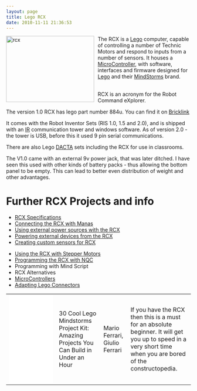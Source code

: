 ```yaml
---
layout: page
title: Lego RCX
date: 2010-11-11 21:36:53
---
```

<div style=" float: left;"><a href="http://www.flickr.com/photos/27878484@N00/32736259/" title="rcx by Marco Cioffi, on Flickr"><img alt="rcx" class="img-responsive" height="180" src="http://farm1.static.flickr.com/23/32736259_93a8d9f2a7_m.jpg" style="margin-right: 10px" width="240"/></a></div>The RCX is a <a class="wiki" href="/wiki/lego.html" title="The best known construction toy">Lego</a> computer, capable of controlling a number of Technic Motors and respond to inputs from a number of sensors. It houses a <a a="" brain="" class="wiki" for="" href="/wiki/microcontroller.html" robot="" title="A programmable digital controller (or ">MicroController</a>, with software, interfaces and firmware designed for <a class="wiki" href="/wiki/lego.html" title="The best known construction toy">Lego</a> and their <a class="wiki" href="/wiki/mindstorms.html" title="A Robotic construction toy system from Lego">MindStorms</a> brand.
<p>
<br/>RCX is an acronym for the Robot Command eXplorer.
</p>
<p>The version 1.0 RCX has lego part number 884u.  You can find it on <a href="http://www.bricklink.com/catalogItem.asp?P=884u" rel="external" target="_blank">Bricklink</a>
</p>
<p>It comes with the Robot Inventor Sets (RIS 1.0, 1.5 and 2.0), and is shipped with an <a class="wiki" href="/wiki/ir.html" title="Acronym for Infra Red">IR</a> communication tower and windows software.  As of version 2.0 - the tower is USB, before this it used 9 pin serial communications.
</p>
<p>There are also Lego <a class="wiki" href="/wiki/dacta.html" title="DACTA">DACTA</a> sets including the RCX for use in classrooms.
</p>
<p>The V1.0 came with an external 9v power jack, that was later ditched.  I have seen this used with other kinds of battery packs - thus allowing the bottom panel to be empty.  This can lead to better even distribution of weight and other advantages.
</p>
<h1 id="Further_RCX_Projects_and_info">Further RCX Projects and info</h1>
<ul><li> <a class="wiki" href="/wiki/rcx_specifications.html" title="RCX Specifications">RCX Specifications</a>
</li><li> <a class="wiki" href="/wiki/lego_manas.html" title="Remote control Lego robot-like kits">Connecting the RCX with Manas</a>
</li><li> <a class="wiki" href="/wiki/using_external_power_sources_with_the_rcx.html" title="RCX power input interfacing">Using external power sources with the RCX</a>
</li><li> <a class="wiki" href="/wiki/powering_external_devices_from_the_rcx.html" title="Powering External Devices From The RCX">Powering external devices from the RCX</a>
</li><li> <a class="wiki" href="{% post_url 2004-11-14-creating-custom-sensors-for-the-rcx %}" title="Creating Custom Sensors For RCX">Creating custom sensors for RCX</a>
</li></ul><p>
</p>
<ul><li> <a class="wiki" href="/wiki/using_the_rcx_with_stepper_motors.html" title="Using The RCX With Stepper Motors">Using the RCX with Stepper Motors</a>
</li><li> <a class="wiki" href="/wiki/nqc.html" title="Not Quite C - A Lego PBrick Programming Language">Programming the RCX with NQC</a>
</li><li> Programming with Mind Script
</li><li> RCX Alternatives
</li><li> <a a="" brain="" class="wiki" for="" href="/wiki/microcontroller.html" robot="" title="A programmable digital controller (or ">MicroControllers</a>
</li><li> <a class="wiki" href="/wiki/adapting_lego_connectors.html" title="Interfacing with Stud Based Lego Electronic Adaptors">Adapting Lego Connectors</a>
</li></ul><p>
</p>
<table class="normal" id="fancytable_1"> <tr> <td> <iframe style="width:120px;height:240px;" marginwidth="0" marginheight="0" scrolling="no" frameborder="0" src="//ws-eu.amazon-adsystem.com/widgets/q?ServiceVersion=20070822&OneJS=1&Operation=GetAdHtml&MarketPlace=GB&source=ss&ref=as_ss_li_til&ad_type=product_link&tracking_id=orionrobots-21&marketplace=amazon&region=GB&placement=1931836620&asins=1931836620&linkId=0fad662144b092e14f2d11651475ea82&show_border=true&link_opens_in_new_window=true"></iframe> </td> <td>30 Cool Lego Mindstorms Project Kit: Amazing Projects You Can Build in Under an Hour</td> <td>Mario Ferrari, Giulio Ferrari</td> <td> If you have the RCX then this is a must for an absolute beginner. It will get you up to speed in a very short time when you are bored of the constructopedia.</td> </tr> </table>
